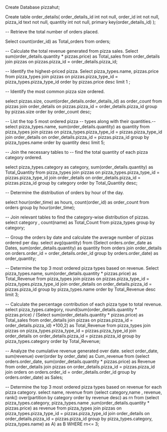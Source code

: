 Create Database pizzahut;

Create table order_details(
order_details_id int not null,
order_id int not null,
pizza_id text not null,
quantity int not null,
primary key(order_details_id) );

-- Retrieve the total number of orders placed.

Select 
	count(order_id) as Total_orders 
from orders;

-- Calculate the total revenue generated from pizza sales.
Select sum(order_details.quantity * pizzas.price) as Total_sales
	from order_details 
	join pizzas 
on pizzas.pizza_id = order_details.pizza_id;

-- Identify the highest-priced pizza.
Select 
	pizza_types.name, pizzas.price
		from pizza_types join pizzas
	on pizzas.pizza_type_id = pizza_types.pizza_type_id
order by pizzas.price desc limit 1 ;

-- Identify the most common pizza size ordered.

select pizzas.size, count(order_details.order_details_id) as order_count
	from pizzas join order_details
		on pizzas.pizza_id = order_details.pizza_id
group by pizzas.size 
order by order_count desc;

-- List the top 5 most ordered pizza 
-- types along with their quantities.--
select pizza_types.name, sum(order_details.quantity) as quantity
from pizza_types join pizzas
on pizza_types.pizza_type_id = pizzas.pizza_type_id
join order_details
on order_details.pizza_id = pizzas.pizza_id
group by pizza_types.name order by quantity desc limit 5;

-- Join the necessary tables to 
-- find the total quantity of each pizza category ordered.

select pizza_types.category as category, sum(order_details.quantity) as Total_Quantity
	from pizza_types join pizzas
		on pizza_types.pizza_type_id = pizzas.pizza_type_id
	join 
		order_details
on order_details.pizza_id = pizzas.pizza_id
	group by category order by Total_Quantity desc;

-- Determine the distribution of orders by hour of the day.

select hour(order_time) as hours, count(order_id) as order_count
	from orders
group by hour(order_time);

-- Join relevant tables to find the category-wise distribution of pizzas.
select category , count(name) as Total_Count from pizza_types
	group by category;

-- Group the orders by date and calculate the average number of pizzas ordered per day.
select 
	avg(quantity) 
from
	(Select orders.order_date as Dates, sum(order_details.quantity) as quantity
	from 
		orders 
	join order_details on orders.order_id = order_details.order_id
	group by orders.order_date) as order_quantity;

-- Determine the top 3 most ordered pizza types based on revenue.
Select pizza_types.name, sum(order_details.quantity * pizzas.price) as Total_Revenue
	from pizza_types join pizzas 
		on 
			pizzas.pizza_type_id = pizza_types.pizza_type_id
	join 
		order_details
	on order_details.pizza_id = pizzas.pizza_id
group by pizza_types.name order by Total_Revenue desc limit 3;

-- Calculate the percentage contribution of each pizza type to total revenue.
select pizza_types.category, round(sum(order_details.quantity * pizzas.price) / (Select sum(order_details.quantity * pizzas.price) as Total_sales
from 
	order_details join pizzas 
on pizzas.pizza_id = order_details.pizza_id) *100,2) as Total_Revenue
from 
	pizza_types join pizzas
on pizza_types.pizza_type_id = pizzas.pizza_type_id
join order_details
on order_details.pizza_id = pizzas.pizza_id
group by pizza_types.category order by Total_Revenue;

-- Analyze the cumulative revenue generated over date.
select order_date, sum(revenue) over(order by order_date) as Cum_revenue
from
(select orders.order_date,
sum(order_details.quantity * pizzas.price) as Revenue
from 
	order_details join pizzas
		on order_details.pizza_id = pizzas.pizza_id
join orders
on orders.order_id = order_details.order_id
group by orders.order_date) as Sales;

-- Determine the top 3 most ordered pizza types based on revenue for each pizza category.
select name, revenue 
from
(select category,name , revenue, 
rank() over(partition by category order by revenue desc) as rn
from
(select pizza_types.category, pizza_types.name ,sum(order_details.quantity * pizzas.price) as revenue
from pizza_types join pizzas
on pizza_types.pizza_type_id = pizzas.pizza_type_id
join order_details
on order_details.pizza_id = pizzas.pizza_id
group by pizza_types.category, pizza_types.name) as A) as B
WHERE rn<= 3;
